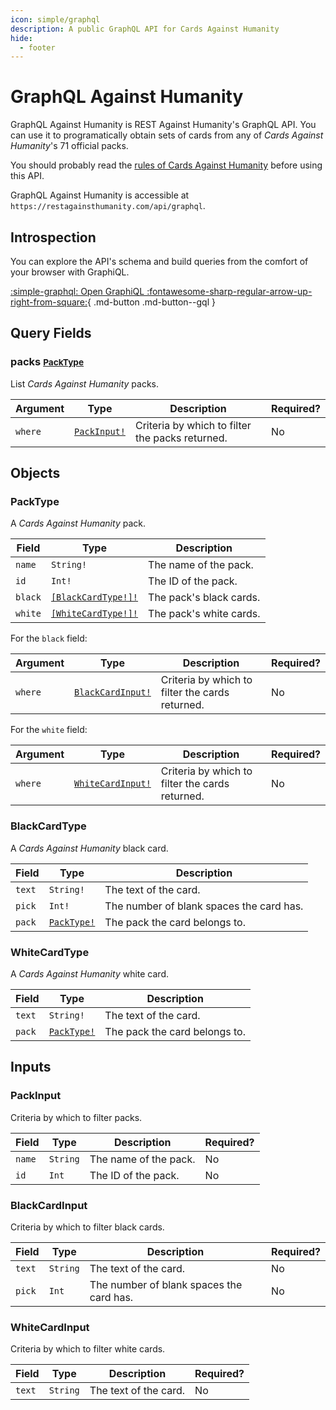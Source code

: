 ```yaml
---
icon: simple/graphql
description: A public GraphQL API for Cards Against Humanity
hide:
  - footer
---
```


# GraphQL Against Humanity

GraphQL Against Humanity is REST Against Humanity's GraphQL API. You can use it to programatically obtain sets of
cards from any of _Cards Against Humanity_'s 71 official packs.

You should probably read the [rules of Cards Against Humanity](https://s3.amazonaws.com/cah/CAH_Rules.pdf) before using
this API.

GraphQL Against Humanity is accessible at `https://restagainsthumanity.com/api/graphql`.

## Introspection

You can explore the API's schema and build queries from the comfort of your browser with
GraphiQL.

[:simple-graphql: Open GraphiQL :fontawesome-sharp-regular-arrow-up-right-from-square:](/api/graphql){ .md-button .md-button--gql }

## Query Fields

### packs <small markdown>[PackType](#packtype)</small>

List _Cards Against Humanity_ packs.

| **Argument** | **Type**                   | **Description**                                 | **Required?** |
| ------------ | -------------------------- | ----------------------------------------------- | ------------- |
| `where`      | [`PackInput!`](#packinput) | Criteria by which to filter the packs returned. | No            |

## Objects

### PackType

A _Cards Against Humanity_ pack.

| **Field** | **Type**                              | **Description**         |
| --------- | ------------------------------------- | ----------------------- |
| `name`    | `String!`                             | The name of the pack.   |
| `id`      | `Int!`                                | The ID of the pack.     |
| `black`   | [`[BlackCardType!]!`](#blackcardtype) | The pack's black cards. |
| `white`   | [`[WhiteCardType!]!`](#whitecardtype) | The pack's white cards. |

For the `black` field:

| **Argument** | **Type**                             | **Description**                                 | **Required?** |
| ------------ | ------------------------------------ | ----------------------------------------------- | ------------- |
| `where`      | [`BlackCardInput!`](#blackcardinput) | Criteria by which to filter the cards returned. | No            |

For the `white` field:

| **Argument** | **Type**                             | **Description**                                 | **Required?** |
| ------------ | ------------------------------------ | ----------------------------------------------- | ------------- |
| `where`      | [`WhiteCardInput!`](#whitecardinput) | Criteria by which to filter the cards returned. | No            |

### BlackCardType

A _Cards Against Humanity_ black card.

| **Field** | **Type**                 | **Description**                          |
| --------- | ------------------------ | ---------------------------------------- |
| `text`    | `String!`                | The text of the card.                    |
| `pick`    | `Int!`                   | The number of blank spaces the card has. |
| `pack`    | [`PackType!`](#packtype) | The pack the card belongs to.            |

### WhiteCardType

A _Cards Against Humanity_ white card.

| **Field** | **Type**                 | **Description**               |
| --------- | ------------------------ | ----------------------------- |
| `text`    | `String!`                | The text of the card.         |
| `pack`    | [`PackType!`](#packtype) | The pack the card belongs to. |

## Inputs

### PackInput

Criteria by which to filter packs.

| **Field** | **Type** | **Description**       | **Required?** |
| --------- | -------- | --------------------- | ------------- |
| `name`    | `String` | The name of the pack. | No            |
| `id`      | `Int`    | The ID of the pack.   | No            |

### BlackCardInput

Criteria by which to filter black cards.

| **Field** | **Type** | **Description**                          | **Required?** |
| --------- | -------- | ---------------------------------------- | ------------- |
| `text`    | `String` | The text of the card.                    | No            |
| `pick`    | `Int`    | The number of blank spaces the card has. | No            |

### WhiteCardInput

Criteria by which to filter white cards.

| **Field** | **Type** | **Description**       | **Required?** |
| --------- | -------- | --------------------- | ------------- |
| `text`    | `String` | The text of the card. | No            |
